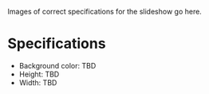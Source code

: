 Images of correct specifications for the slideshow go here.

# Specifications

- Background color: TBD
- Height: TBD
- Width: TBD
